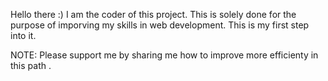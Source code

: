 Hello there :)
I am the coder of this project.
This is solely done for the purpose of imporving my skills in web development.
This is my first step into it.


NOTE:
    Please support me by sharing me how to improve more efficienty in this path .
